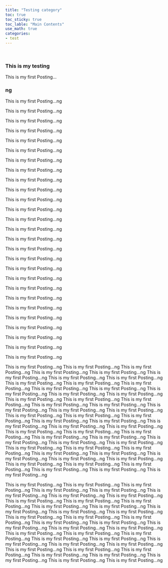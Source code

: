 ```yaml
---
title: "Testing category"
toc: true
toc_sticky: true
toc_lable: "Main Contents"
use_math: true
categories:
- test
---
```




​	

### This is my testing 

This is my first Posting...



### ng 

This is my first Posting...ng 

This is my first Posting...ng 

This is my first Posting...ng 

This is my first Posting...ng 

This is my first Posting...ng 

This is my first Posting...ng 

This is my first Posting...ng 

This is my first Posting...ng 

This is my first Posting...ng 

This is my first Posting...ng 

This is my first Posting...ng 

This is my first Posting...ng 

This is my first Posting...ng 

This is my first Posting...ng 

This is my first Posting...ng 

This is my first Posting...ng 

This is my first Posting...ng 

This is my first Posting...ng 

This is my first Posting...ng 

This is my first Posting...ng 

This is my first Posting...ng 

This is my first Posting...ng 

This is my first Posting...ng 

This is my first Posting...ng 

This is my first Posting...ng 

This is my first Posting...ng 

This is my first Posting...ng 

This is my first Posting...ng This is my first Posting...ng This is my first Posting...ng This is my first Posting...ng This is my first Posting...ng This is my first Posting...ng This is my first Posting...ng This is my first Posting...ng This is my first Posting...ng This is my first Posting...ng This is my first Posting...ng This is my first Posting...ng This is my first Posting...ng This is my first Posting...ng This is my first Posting...ng This is my first Posting...ng This is my first Posting...ng This is my first Posting...ng This is my first Posting...ng This is my first Posting...ng This is my first Posting...ng This is my first Posting...ng This is my first Posting...ng This is my first Posting...ng This is my first Posting...ng This is my first Posting...ng This is my first Posting...ng This is my first Posting...ng This is my first Posting...ng This is my first Posting...ng This is my first Posting...ng This is my first Posting...ng This is my first Posting...ng This is my first Posting...ng This is my first Posting...ng This is my first Posting...ng This is my first Posting...ng This is my first Posting...ng This is my first Posting...ng This is my first Posting...ng This is my first Posting...ng This is my first Posting...ng This is my first Posting...ng This is my first Posting...ng This is my first Posting...ng This is my first Posting...ng This is my first Posting...ng This is my first Posting...ng This is my first Posting...ng This is my first Posting...ng This is my first Posting...ng This is my first Posting...ng This is my first Posting...ng This is my first Posting...ng 



This is my first Posting...ng This is my first Posting...ng This is my first Posting...ng This is my first Posting...ng This is my first Posting...ng This is my first Posting...ng This is my first Posting...ng This is my first Posting...ng This is my first Posting...ng This is my first Posting...ng This is my first Posting...ng This is my first Posting...ng This is my first Posting...ng This is my first Posting...ng This is my first Posting...ng This is my first Posting...ng This is my first Posting...ng This is my first Posting...ng This is my first Posting...ng This is my first Posting...ng This is my first Posting...ng This is my first Posting...ng This is my first Posting...ng This is my first Posting...ng This is my first Posting...ng This is my first Posting...ng This is my first Posting...ng This is my first Posting...ng This is my first Posting...ng This is my first Posting...ng This is my first Posting...ng This is my first Posting...ng This is my first Posting...ng This is my first Posting...ng This is my first Posting...ng This is my first Posting...ng This is my first Posting...ng This is my first Posting...ng This is my first Posting...ng This is my first Posting...ng 

